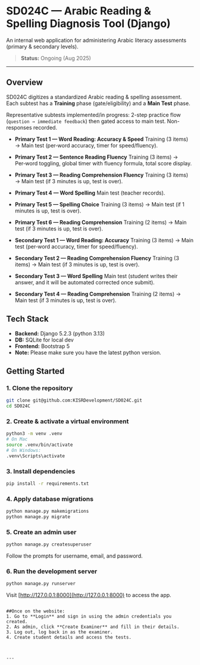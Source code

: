 # SD024C — Arabic Reading & Spelling Diagnosis Tool (Django)

An internal web application for administering Arabic literacy assessments (primary & secondary levels).

> **Status:** Ongoing (Aug 2025)

---

## Overview

SD024C digitizes a standardized Arabic reading & spelling assessment. Each subtest has a **Training** phase (gate/eligibility) and a **Main Test** phase.

Representative subtests implemented/in progress: 
2-step practice flow (`question → immediate feedback`) then gated access to main test. Non-responses recorded.

* **Primary Test 1 — Word Reading: Accuracy & Speed**
  Training (3 items) → Main test (per‑word accuracy, timer for speed/fluency).
* **Primary Test 2 — Sentence Reading Fluency**
  Training (3 items) → Per‑word toggling, global timer with fluency formula, total score display.
* **Primary Test 3 — Reading Comprehension Fluency**
  Training (3 items) → Main test (if 3 minutes is up, test is over).
* **Primary Test 4 — Word Spelling**
  Main test (teacher records).
* **Primary Test 5 — Spelling Choice**
  Training (3 items) → Main test (if 1 minutes is up, test is over).
* **Primary Test 6 — Reading Comprehension**
  Training (2 items) → Main test (if 3 minutes is up, test is over).
  
* **Secondary Test 1 — Word Reading: Accuracy**
  Training (3 items) → Main test (per‑word accuracy, timer for speed/fluency).
* **Secondary Test 2 — Reading Comprehension Fluency**
  Training (3 items) → Main test (if 3 minutes is up, test is over).
* **Secondary Test 3 — Word Spelling**
  Main test (student writes their answer, and it will be automated corrected once submit).
* **Secondary Test 4 — Reading Comprehension**
  Training (2 items) → Main test (if 3 minutes is up, test is over).
  
  




## Tech Stack

* **Backend:** Django 5.2.3 (python 3.13)
* **DB:** SQLite for local dev
* **Frontend:** Bootstrap 5
*  **Note:** Please make sure you have the latest python version.


## Getting Started

### 1. Clone the repository

```bash
git clone git@github.com:KISRDevelopment/SD024C.git
cd SD024C
```

### 2. Create & activate a virtual environment

```bash
python3 -m venv .venv
# On Mac
source .venv/bin/activate   
# On Windows: 
.venv\Scripts\activate
```

### 3. Install dependencies

```bash
pip install -r requirements.txt
```



### 4. Apply database migrations

```bash
python manage.py makemigrations
python manage.py migrate
```

### 5. Create an admin user

```bash
python manage.py createsuperuser
```

Follow the prompts for username, email, and password.

### 6. Run the development server

```bash
python manage.py runserver
```

Visit [http://127.0.0.1:8000](http://127.0.0.1:8000) to access the app.
```

##Once on the website:
1. Go to **Login** and sign in using the admin credentials you created.
2. As admin, click **Create Examiner** and fill in their details.
3. Log out, log back in as the examiner.
4. Create student details and access the tests.



---



